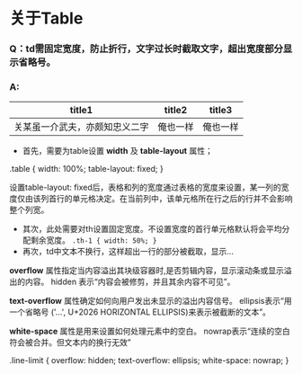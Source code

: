 # 关于Table
### Q：td需固定宽度，防止折行，文字过长时截取文字，超出宽度部分显示省略号。
### A:
<table class="table">
    <thead>
        <tr>
            <th class="th-1">title1</th>
            <th class="th-2">title2</th>
            <th class="th-3">title3</th>
        </tr>
    <thead>
    <tbody>
        <tr>
            <td class="line-limit">关某虽一介武夫，亦颇知忠义二字</td>
            <td class="line-limit">俺也一样</td>
            <td class="line-limit">俺也一样</td>
        </tr>
    </tbody>
</table>


* 首先，需要为table设置 **width** 及 **table-layout** 属性；


.table {
    width: 100%;
    table-layout: fixed;
}

设置table-layout: fixed后，表格和列的宽度通过表格的宽度来设置，某一列的宽度仅由该列首行的单元格决定。在当前列中，该单元格所在行之后的行并不会影响整个列宽。

* 其次，此处需要对th设置固定宽度。不设置宽度的首行单元格默认将会平均分配剩余宽度。
`
.th-1 {
    width: 50%;
}
`
* 再次，td中文本不换行，这样超出一行的部分被截取，显示...

**overflow** 属性指定当内容溢出其块级容器时,是否剪辑内容，显示滚动条或显示溢出的内容。
hidden 表示“内容会被修剪，并且其余内容不可见”。

**text-overflow** 属性确定如何向用户发出未显示的溢出内容信号。
ellipsis表示“用一个省略号 ('…', U+2026 HORIZONTAL ELLIPSIS)来表示被截断的文本”。

**white-space** 属性是用来设置如何处理元素中的空白。
nowrap表示“连续的空白符会被合并。但文本内的换行无效”

.line-limit {
    overflow: hidden;
    text-overflow: ellipsis;
    white-space: nowrap;
}


